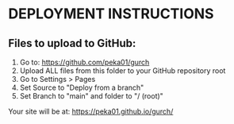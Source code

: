# DEPLOYMENT INSTRUCTIONS

## Files to upload to GitHub:

1. Go to: https://github.com/peka01/gurch
2. Upload ALL files from this folder to your GitHub repository root
3. Go to Settings > Pages
4. Set Source to "Deploy from a branch"
5. Set Branch to "main" and folder to "/ (root)"

Your site will be at: https://peka01.github.io/gurch/
